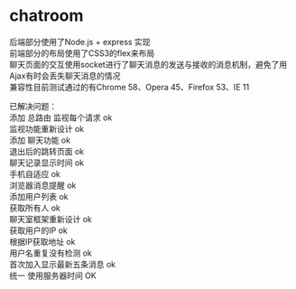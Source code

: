 # chatroom
后端部分使用了Node.js + express 实现<br/>
前端部分的布局使用了CSS3的flex来布局<br/>
聊天页面的交互使用socket进行了聊天消息的发送与接收的消息机制，避免了用Ajax有时会丢失聊天消息的情况<br/>
兼容性目前测试通过的有Chrome 58、Opera 45、Firefox 53、IE 11

已解决问题：<br/>
添加 总路由 监视每个请求  ok  
监视功能重新设计  ok  
添加 聊天功能 ok  
退出后的跳转页面 ok  
聊天记录显示时间 ok  
手机自适应    ok  
浏览器消息提醒 ok  
添加用户列表 ok  
    获取所有人 ok  
聊天室框架重新设计  ok  
获取用户的IP   ok  
根据IP获取地址  ok  
用户名重复没有检测 ok  
首次加入显示最新五条消息   ok  
统一  使用服务器时间  OK  


